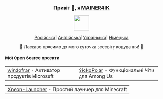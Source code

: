 <div align="center">
    <h3>Привіт 👋, я <a href="https://github.com/MAINER4IK">MAINER4IK</a></h3>
    <p align="center">
        <a href="https://github.com/MAINER4IK">
            <img src="https://i.imgur.com/inHINmv.gif" width="50"/>
        </a>
    </p>
    <p align="center">
        <a href="https://github.com/MAINER4IK/MAINER4IK/blob/main/README_RU.md"><span>Російська</span></a>|
        <a href="https://github.com/MAINER4IK/MAINER4IK/blob/main/README.md"><span>Англійська</span></a>|
        <a href="https://github.com/MAINER4IK/MAINER4IK/blob/main/README_UA.md"><span>Українська</span></a>|
        <a href="https://github.com/MAINER4IK/MAINER4IK/blob/main/README_DE.md"><span>Німецька</span></a>
    </p>
    <p>🌟 Ласкаво просимо до мого куточка всесвіту кодування! 🌟</p>
    <h4 align="left">Мої Open Source проекти</h4>
    <table align="center">
        <tr>
            <td><a href="https://github.com/MAINER4IK/windofrar">windofrar</a> - Активатор продуктів Microsoft</td>
            <td><a href="https://github.com/MAINER4IK/SickoPolar">SickoPolar</a> - Функціональні Чіти для Among Us</td>
        </tr>
    </table>
    <table align="center">
        <tr>
            <td><a href="https://github.com/MAINER4IK/Xneon-Launcher">Xneon-Launcher</a> - Простий лаунчер для Minecraft</td>
        </tr>
    </table>
</div>

